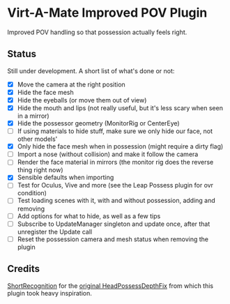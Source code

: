 # Virt-A-Mate Improved POV Plugin

Improved POV handling so that possession actually feels right.

## Status

Still under development. A short list of what's done or not:

- [x] Move the camera at the right position
- [x] Hide the face mesh
- [x] Hide the eyeballs (or move them out of view)
- [x] Hide the mouth and lips (not really useful, but it's less scary when seen in a mirror)
- [x] Hide the possessor geometry (MonitorRig or CenterEye)
- [ ] If using materials to hide stuff, make sure we only hide our face, not other models'
- [x] Only hide the face mesh when in possession (might require a dirty flag)
- [ ] Import a nose (without collision) and make it follow the camera
- [ ] Render the face material in mirrors (the monitor rig does the reverse thing right now)
- [x] Sensible defaults when importing
- [ ] Test for Oculus, Vive and more (see the Leap Possess plugin for ovr condition)
- [ ] Test loading scenes with it, with and without possession, adding and removing
- [ ] Add options for what to hide, as well as a few tips
- [ ] Subscribe to UpdateManager singleton and update once, after that unregister the Update call
- [ ] Reset the possession camera and mesh status when removing the plugin

## Credits

[ShortRecognition](https://www.reddit.com/user/ShortRecognition/) for the [original HeadPossessDepthFix](https://www.reddit.com/r/VAMscenes/comments/9z9b71/script_headpossessdepthfix/) from which this plugin took heavy inspiration.
